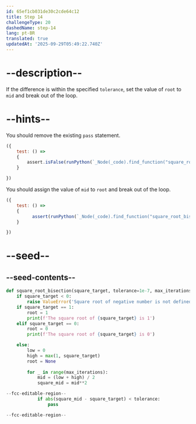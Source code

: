 ```yaml
---
id: 65ef1cb031de30c2cde64c12
title: Step 14
challengeType: 20
dashedName: step-14
lang: pt-BR
translated: true
updatedAt: '2025-09-29T05:49:22.740Z'
---
```


# --description--

If the difference is within the specified `tolerance`, set the value of `root` to `mid` and break out of the loop.

# --hints--

You should remove the existing `pass` statement. 

```js
({
    test: () => 
    {
        assert.isFalse(runPython(`_Node(_code).find_function("square_root_bisection").find_ifs()[1].find_bodies()[2].find_for_loops()[0].find_ifs()[0].find_bodies()[0].has_pass()`))
    }

})

```

You should assign the value of `mid` to `root` and break out of the loop.

```js
({
    test: () => 
    {
          assert(runPython(`_Node(_code).find_function("square_root_bisection").find_ifs()[1].find_bodies()[2].find_for_loops()[0].find_ifs()[0].find_bodies()[0].is_equivalent("root = mid\\nbreak")`))
    }

})
```

# --seed--

## --seed-contents--

```py
def square_root_bisection(square_target, tolerance=1e-7, max_iterations=100):
    if square_target < 0:
        raise ValueError('Square root of negative number is not defined in real numbers')
    if square_target == 1:
        root = 1
        print(f'The square root of {square_target} is 1')
    elif square_target == 0:
        root = 0
        print(f'The square root of {square_target} is 0')

    else:
        low = 0
        high = max(1, square_target)
        root = None
        
        for _ in range(max_iterations):
            mid = (low + high) / 2
            square_mid = mid**2

--fcc-editable-region--       
            if abs(square_mid - square_target) < tolerance:
                pass

--fcc-editable-region--
```
